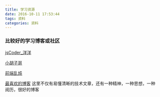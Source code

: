 ```yaml
---
title: 学习资源
date: 2016-10-11 17:53:44
tags: 资料
categories: 资料
---
```


### 比较好的学习博客或社区

[jsCoder_洋洋](http://www.cnblogs.com/zhuyang/)

[小胡子哥](http://www.barretlee.com/entry/)

[前端乱炖](http://www.html-js.com/)

[最喜欢的博客](http://www.jianshu.com/) 这里不仅有易懂清晰的技术文章，还有一种精神，一种思想，一种阅历，很好的博客
